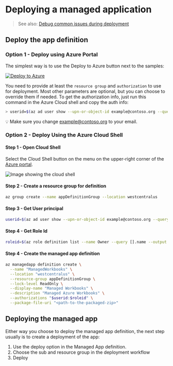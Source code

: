 # Deploying a managed application

> See also: [Debug common issues during deployment](debug.md)

## Deploy the app definition
### Option 1 - Deploy using Azure Portal
The simplest way is to use the Deploy to Azure button next to the samples:

[![Deploy to Azure](http://azuredeploy.net/deploybutton.png)]()

You need to provide at least the `resource group` and `authorization` to use for deployment. Most other parameters are optional, but you can choose to override them if needed. To get the authorization info, just run this command in the Azure Cloud shell and copy the auth info:
```bash
> userid=$(az ad user show --upn-or-object-id example@contoso.org --query objectId --output tsv);roleid=$(az role definition list --name Owner --query [].name --output tsv);echo [{\"principalId\":\"$userid\", \"roleDefinitionId\":\"$roleid\" }]
```
💡 Make sure you change example@contoso.org to your email.

### Option 2 - Deploy Using the Azure Cloud Shell
#### Step 1 - Open Cloud Shell
Select the Cloud Shell button on the menu on the upper-right corner of the [Azure portal](https://portal.azure.com).

![Image showing the cloud shell ](https://docs.microsoft.com/en-us/azure/includes/media/cloud-shell-try-it/cloud-shell-menu.png)

#### Step 2 - Create a resource group for definition

```bash
az group create --name appDefinitionGroup --location westcentralus
```

#### Step 3 - Get User principal
```bash
userid=$(az ad user show --upn-or-object-id example@contoso.org --query objectId --output tsv)
```
#### Step 4 - Get Role Id
```bash
roleid=$(az role definition list --name Owner --query [].name --output tsv)
```

#### Step 4 - Create the managed app definition
```bash
az managedapp definition create \
  --name "ManagedWorkbooks" \
  --location "westcentralus" \
  --resource-group appDefinitionGroup \
  --lock-level ReadOnly \
  --display-name "Managed Workbooks" \
  --description "Managed Azure Workbooks" \
  --authorizations "$userid:$roleid" \
  --package-file-uri "<path-to-the-packaged-zip>"
  ```


## Deploying the managed app
Either way you choose to deploy the managed app definition, the next step usually is to create a deployment of the app:
1. Use the deploy option in the Managed App definition.
2. Choose the sub and resource group in the deployment workflow
3. Deploy

